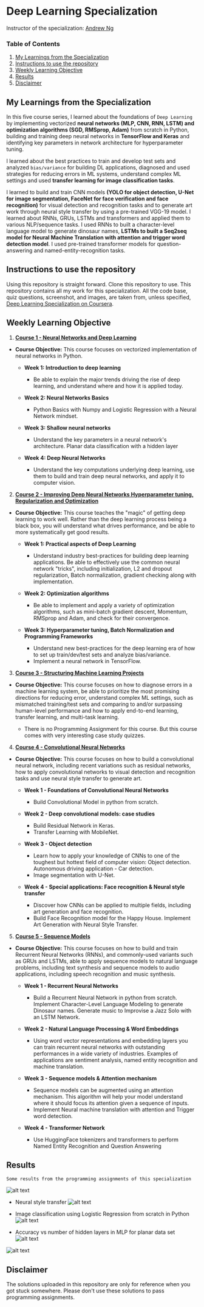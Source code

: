 # Deep Learning Specialization
Instructor of the specialization: [Andrew Ng](http://www.andrewng.org/)

### Table of Contents
1. [My Learnings from the Specialization](#Learning)
2. [Instructions to use the repository](#Instruction)
3. [Weekly Learning Objective](#Description)
4. [Results](#res)
5. [Disclaimer](#Disc)

## My Learnings from the Specialization<a name="Learning"></a>

In this five course series, I learned about the foundations of `Deep Learning` by implementing vectorized **neural networks (MLP, CNN, RNN, LSTM) and optimization algorithms (SGD, RMSprop, Adam)** from scratch in Python, building and training deep neural networks in **TensorFlow and Keras** and identifying key parameters in network architecture for hyperparameter tuning.

I learned about the best practices to train and develop test sets and analyzed `bias/variance` for building DL applications, diagnosed and used strategies for reducing errors in ML systems, understand complex ML settings and used **transfer learning for image classification tasks**.

I learned to build and train CNN models **(YOLO for object detection, U-Net for image segmentation, FaceNet for face verification and face recognition)** for visual detection and recognition tasks and to generate art work through neural style transfer by using a pre-trained VGG-19 model. I learned about RNNs, GRUs, LSTMs and transformers and applied them to various NLP/sequence tasks. I used RNNs to built a character-level language model to generate dinosaur names, **LSTMs to built a Seq2seq model for Neural Machine Translation with attention and trigger word detection model**. I used pre-trained transformer models for question-answering and named-entity-recognition tasks.

## Instructions to use the repository<a name="Instruction"></a>
Using this repository is straight forward. Clone this repository to use.
This repository contains all my work for this specialization. All the code base, quiz questions, screenshot, and images, are taken from, unless specified, [Deep Learning Specialization on Coursera](https://www.coursera.org/specializations/deep-learning?utm_source=gg&utm_medium=sem&utm_campaign=17-DeepLearning-US&utm_content=17-DeepLearning-US&campaignid=904733485&adgroupid=49070439496&device=c&keyword=neural%20network%20for%20machine%20learning&matchtype=b&network=g&devicemodel=&adpostion=&creativeid=415429113789&hide_mobile_promo&gclid=EAIaIQobChMI5_CtgI_t7wIVPObjBx0xuwp6EAAYASAAEgKLhvD_BwE).

## Weekly Learning Objective<a name="Description"></a>
1. **[Course 1 - Neural Networks and Deep Learning](https://github.com/polvalls9/Deep-Learning-Specialization/tree/main/C1%20-%20Neural%20Networks%20and%20Deep%20Learning)**

- **Course Objective:** This course focuses on vectorized implementation of neural networks in Python.

   - **Week 1: Introduction to deep learning**
      - Be able to explain the major trends driving the rise of deep learning, and understand where and how it is applied today.

   - **Week 2: Neural Networks Basics**
      - Python Basics with Numpy and Logistic Regression with a Neural Network mindset.

   - **Week 3: Shallow neural networks**
      - Understand the key parameters in a neural network's architecture. Planar data classification with a hidden layer

   - **Week 4: Deep Neural Networks**
      - Understand the key computations underlying deep learning, use them to build and train deep neural networks, and apply it to computer vision.

2. **[Course 2 - Improving Deep Neural Networks Hyperparameter tuning, Regularization and Optimization](https://github.com/polvalls9/Deep-Learning-Specialization/tree/main/C2%20-%20Improving%20Deep%20Neural%20Networks%20Hyperparameter%20tuning%2C%20Regularization%20and%20Optimization)**

- **Course Objective:** This course teaches the "magic" of getting deep learning to work well. Rather than the deep learning process being a black box, you will understand what drives performance, and be able to more systematically get good results. 

   - **Week 1: Practical aspects of Deep Learning**
      - Understand industry best-practices for building deep learning applications. Be able to effectively use the common neural network "tricks", including initialization, L2 and dropout regularization, Batch normalization, gradient checking along with implementation.

   - **Week 2: Optimization algorithms**
      - Be able to implement and apply a variety of optimization algorithms, such as mini-batch gradient descent, Momentum, RMSprop and Adam, and check for their convergence. 

   - **Week 3: Hyperparameter tuning, Batch Normalization and Programming Frameworks**
      - Understand new best-practices for the deep learning era of how to set up train/dev/test sets and analyze bias/variance. 
      - Implement a neural network in TensorFlow.

3. **[Course 3 - Structuring Machine Learning Projects](https://github.com/polvalls9/Deep-Learning-Specialization/tree/main/C3%20-%20Structuring%20Machine%20Learning%20Projects)**

- **Course Objective:** This course focuses on how to diagnose errors in a machine learning system, be able to prioritize the most promising directions for reducing error, understand complex ML settings, such as mismatched training/test sets and comparing to and/or surpassing human-level performance and how to apply end-to-end learning, transfer learning, and multi-task learning. 

   - There is no Programming Assignment for this course. But this course comes with very interesting case study quizzes.

4. **[Course 4 - Convolutional Neural Networks](https://github.com/polvalls9/Deep-Learning-Specialization/tree/main/C4%20-%20Convolutional%20Neural%20Networks)**

- **Course Objective:** This course focuses on how to build a convolutional neural network, including recent variations such as residual networks, how to apply convolutional networks to visual detection and recognition tasks and use neural style transfer to generate art.

   - **Week 1 - Foundations of Convolutional Neural Networks**
      - Build Convolutional Model in python from scratch.

   - **Week 2 - Deep convolutional models: case studies**
      - Build Residual Network in Keras.
      - Transfer Learning with MobileNet.

   - **Week 3 - Object detection**
      - Learn how to apply your knowledge of CNNs to one of the toughest but hottest field of computer vision: Object detection. Autonomous driving application - Car detection.
      - Image segmentation with U-Net.

   - **Week 4 - Special applications: Face recognition & Neural style transfer**
      - Discover how CNNs can be applied to multiple fields, including art generation and face recognition. 
      - Build Face Recognition model for the Happy House. Implement Art Generation with Neural Style Transfer.

5. **[Course 5 - Sequence Models](https://github.com/polvalls9/Deep-Learning-Specialization/tree/main/C5%20-%20Sequence%20Models)**

- **Course Objective:** This course focuses on how to build and train Recurrent Neural Networks (RNNs), and commonly-used variants such as GRUs and LSTMs, able to apply sequence models to natural language problems, including text synthesis and sequence models to audio applications, including speech recognition and music synthesis.

   - **Week 1 - Recurrent Neural Networks**
      - Build a Recurrent Neural Network in python from scratch. Implement Character-Level Language Modeling to generate Dinosaur names. Generate music to Improvise a Jazz Solo with an LSTM Network.

   - **Week 2 - Natural Language Processing & Word Embeddings**
      - Using word vector representations and embedding layers you can train recurrent neural networks with outstanding performances in a wide variety of industries. Examples of applications are sentiment analysis, named entity recognition and machine translation.

   - **Week 3 - Sequence models & Attention mechanism**
      - Sequence models can be augmented using an attention mechanism. This algorithm will help your model understand where it should focus its attention given a sequence of inputs.
      - Implement Neural machine translation with attention and Trigger word detection.

  - **Week 4 - Transformer Network**
      - Use HuggingFace tokenizers and transformers to perform Named Entity Recognition and Question Answering


## Results<a name="res"></a>
`Some results from the programming assignments of this specialization`

![alt text](https://github.com/polvalls9/Deep-Learning-Specialization/blob/main/Results/object_detection.PNG)

- Neural style transfer
![alt text](https://github.com/polvalls9/Deep-Learning-Specialization/blob/main/Results/neural_style_transfer.PNG)

- Image classification using Logistic Regression from scratch in Python
![alt text](https://github.com/polvalls9/Deep-Learning-Specialization/blob/main/Results/logistic_reg.PNG) 

- Accuracy vs number of hidden layers in MLP for planar data set
![alt text](https://github.com/polvalls9/Deep-Learning-Specialization/blob/main/Results/hidden_layers.PNG) 

![alt text](https://github.com/polvalls9/Deep-Learning-Specialization/blob/main/Results/hidden_layer_2.PNG) 

## Disclaimer<a name="Disc"></a>
The solutions uploaded in this repository are only for reference when you got stuck somewhere. Please don't use these solutions to pass programming assignments. 


